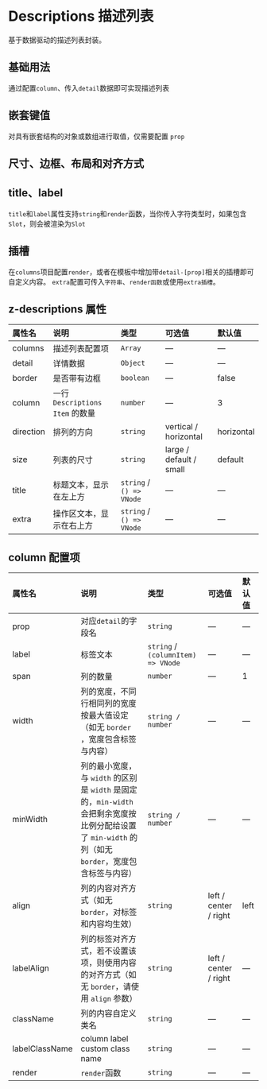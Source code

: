 # Descriptions 描述列表

基于数据驱动的描述列表封装。

## 基础用法

通过配置`column`、传入`detail`数据即可实现描述列表

<preview path="../demo/descriptions/normal.vue" />

## 嵌套键值

对具有嵌套结构的对象或数组进行取值，仅需要配置 `prop`

<preview path="../demo/descriptions/kv.vue" />

## 尺寸、边框、布局和对齐方式

<preview path="../demo/descriptions/style.vue" />

## title、label

`title`和`label`属性支持`string`和`render`函数，当你传入字符类型时，如果包含`Slot`，则会被渲染为`Slot`

<preview path="../demo/descriptions/title.vue" />

## 插槽

在`columns`项目配置`render`，或者在模板中增加带` detail-[prop] `相关的插槽即可自定义内容。
`extra`配置可传入`字符串`、`render函数`或使用`extra插槽`。

<preview path="../demo/descriptions/slot.vue" />

## z-descriptions 属性

| 属性名    | 说明                            | 类型    | 可选值                  | 默认值     |
| :-------- | :------------------------------ | :------ | :---------------------- | :--------- |
| columns    | 描述列表配置项                    | `Array` | —                       | —      |
| detail    | 详情数据                    | `Object` | —                       | —      |
| border    | 是否带有边框                    | `boolean` | —                       | false      |
| column    | 一行 `Descriptions Item` 的数量 | `number`  | —                       | 3          |
| direction | 排列的方向                      | `string`  | vertical / horizontal   | horizontal |
| size      | 列表的尺寸                      | `string`  | large / default / small | default    |
| title     | 标题文本，显示在左上方          | `string` / `() => VNode`  | —                       | —          |
| extra     | 操作区文本，显示在右上方        | `string` / `() => VNode`  | —                       | —          |

## column 配置项

| 属性名           | 说明                                                         | 类型            | 可选值                | 默认值 |
| :--------------- | :----------------------------------------------------------- | :-------------- | :-------------------- | :----- |
| prop            | 对应`detail`的字段名                                                     | `string`          | —                     | —      |
| label            | 标签文本                                                     | `string` / `(columnItem) => VNode`          | —                     | —      |
| span             | 列的数量                                                     | `number`          | —                     | 1      |
| width            | 列的宽度，不同行相同列的宽度按最大值设定（如无 `border` ，宽度包含标签与内容） | `string / number` | —                     | —      |
| minWidth        | 列的最小宽度，与 `width` 的区别是 `width` 是固定的，`min-width` 会把剩余宽度按比例分配给设置了 `min-width` 的列（如无 `border`，宽度包含标签与内容） | `string / number` | —                     | —      |
| align            | 列的内容对齐方式（如无 `border`，对标签和内容均生效）        | `string`          | left / center / right | left   |
| labelAlign      | 列的标签对齐方式，若不设置该项，则使用内容的对齐方式（如无 `border`，请使用 `align` 参数） | `string`          | left / center / right | —      |
| className       | 列的内容自定义类名                                           | `string`          | —                     | —      |
| labelClassName | column label custom class name                               | `string`          | —                     | —      |
| render | `render`函数                              | `string`          | —                     | —      |
